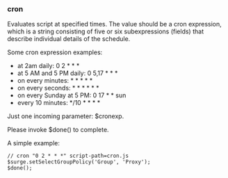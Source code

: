 ### cron

Evaluates script at specified times. The value should be a cron expression, which is a string consisting of five or six subexpressions (fields) that describe individual details of the schedule. 

Some cron expression examples:
* at 2am daily: 0 2 * * * 
* at 5 AM and 5 PM daily: 0 5,17 * * *
* on every minutes: * * * * *
* on every seconds: * * * * * *
* on every Sunday at 5 PM: 0 17 * * sun
* every 10 minutes: */10 * * * *

Just one incoming parameter: $cronexp.

Please invoke $done() to complete.

A simple example:

```
// cron "0 2 * * *" script-path=cron.js
$surge.setSelectGroupPolicy('Group', 'Proxy');
$done();
```



